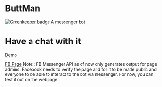 # ButtMan

[![Greenkeeper badge](https://badges.greenkeeper.io/phenax/buttman.svg)](https://greenkeeper.io/)
A messenger bot

# Have a chat with it
[Demo](https://buttman.herokuapp.com)

[FB Page](https://buttman.herokuapp.com)
Note:: FB Messenger API as of now only generates output for page admins. Facebook needs to verify the page and for it to be made public and everyone to be able to interact to the bot via messenger. For now, you can test it out on the webpage.
